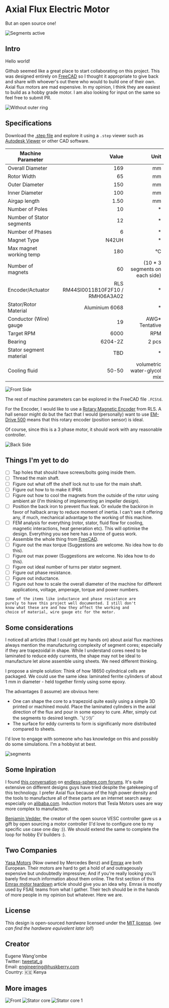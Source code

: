 # Axial Flux Electric Motor
But an open source one!   

![Segments active](./images/segments_active.png)

## Intro
Hello world!

Github seemed like a great place to start collaborating on this project. This was designed entirely on [FreeCAD](https://github.com/FreeCAD) so I thought it appropriate to give back and share with whoever's out there who would to build one of their own. Axial flux motors are mad expensive. In my opinion, I think they are easiest to build as a hobby grade motor. I am also looking for input on the same so feel free to submit PR.   

![Without outer ring](./images/without_outer_ring.png)   
## Specifications
Download the [.step file](./Axial%20Flux%20Motor.step) and explore it using a `.step` viewer such as [Autodesk Viewer](https://viewer.autodesk.com/) or other CAD software.   

| Machine Parameter | Value | Unit |
| ----------- | --------: | ----: |
| Overall Diameter | 169 | mm |
| Rotor Width | 65 | mm |
| Outer Diameter | 150 | mm |
| Inner Diameter | 100 | mm |
| Airgap length | 1.50 | mm |
| Number of Poles | 10 | * |
| Number of Stator segments | 12 | * |
| Number of Phases | 6 | * |
| Magnet Type | N42UH | * |
| Max magnet working temp | 180 | °C | 
| Number of magnets | 60 | (10 * 3 segments on each side) | 
| Encoder/Actuator | RLS RM44SI0011B10F2F10 / RMH06A3A02 | * | 
| Stator/Rotor Material | Aluminium 6068 | * |
| Conductor (Wire) gauge | 19 | AWG* Tentative |
| Target RPM | 6000 | RPM |
| Bearing | 6204-2Z | 2 pcs |
| Stator segment material | TBD | * |
| Cooling fluid | 50-50 | volumetric water-glycol mix |


![Front Side](./images/front_side.png)   

The rest of machine parameters can be explored in the FreeCAD file `.FCStd`.

For the Encoder, I would like to use a [Rotary Magnetic Encoder](https://www.rls.si/eng/rm44-rm58) from RLS. A hall sensor might do but the fact that I would (personally) want to use [EM-Drive 500](https://www.emdrive-mobility.com/portfolio/emdrive-500/) means that this rotary encoder (position sensor) is ideal.

Of course, since this is a 3 phase motor, it should work with any reasonable controller.   

![Back Side](./images/back_side.png)   
## Things I'm yet to do
 - [ ] Tap holes that should have screws/bolts going inside them.
 - [ ] Thread the main shaft.
 - [ ] Figure out what off the shelf lock nut to use for the main shaft.
 - [ ] Figure out how to to make it IP68.
 - [ ] Figure out how to cool the magnets from the outside of the rotor using ambient air (I'm thinking of implementing an impeller design).
 - [ ] Position the back iron to prevent flux leak. Or exlude the backiron in favor of halback array to reduce moment of inertia. I can't see it offering any, if much, mechanical advantage to the working of this machine.
 - [ ] FEM analysis for everything (rotor, stator, fluid flow for cooling, magnetic interactions, heat generation etc). This will optimise the design. Everything you see here has a tonne of guess work.
 - [ ] Assemble the whole thing from [FreeCAD](https://github.com/FreeCAD).
 - [ ] Figure out the max torque (Suggestions are welcome. No idea how to do this).
 - [ ] Figure out max power (Suggestions are welcome. No idea how to do this).
 - [ ] Figure out ideal number of turns per stator segment.
 - [ ] Figure out phase resistance.
 - [ ] Figure out inductance.
 - [ ] Figure out how to scale the overall diameter of the machine for different applications, voltage, amperage, torque and power numbers.

```
Some of the items like inductance and phase resistance are
purely to have this project well documented. I still don't
know what these are and how they affect the working and
choice of material, wire gauge etc for the motor.
```

## Some considerations
I noticed all articles (that I could get my hands on) about axial flux machines always mention the manufacturing complexity of segment cores; especially if they are trapezoidal in shape. While I understand cores need to be laminated to reduce eddy currents, the shape may not be ideal to manufacture let alone assemble using sheets. We need different thinking.

I propose a simple solution: Think of how 18650 cylindrical cells are packaged. We could use the same idea: laminated ferrite cylinders of about 1 mm in diameter - held together firmly using some epoxy. 

The advantages (I assume) are obvious here:

- One can shape the core to a trapezoid quite easily using a simple 3D printed or machined mould. Place the laminated cylinders in the axial direction of the flux and pour in some epoxy to cure. After, simply cut the segments to desired length. ¯\\_(ツ)_/¯
- The surface for eddy currents to form is significanly more distributed compared to sheets.

I'd love to engage with someone who has knowledge on this and possibly do some simulations. I'm a hobbyist at best.   

![segments](./images/segments.png)

## Some Inpiration
I found [this conversation](https://endless-sphere.com/forums/viewtopic.php?f=30&t=97860) on [endless-sphere.com forums](https://endless-sphere.com/forums/). It's quite extensive on different designs guys have tried despite the gatekeeping of this technology. I prefer Axial flux because of the high power density and the tools to manufacture all of these parts are an internet search away: especially on [alibaba.com](https://alibaba.com). Induction motors that Tesla Motors uses are way more complex to manufacture.

[Benjamin Vedder](https://github.com/vedderb), the creator of the open source VESC controller gave us a gift by open sourcing a motor controller (I'd love to configure one to my specific use case one day :)). We should extend the same to complete the loop for hobby EV builders :).

## Two Companies
[Yasa Motors](https://www.yasa.com/) (Now owned by Mercedes Benz) and [Emrax](https://emrax.com/) are both European. Their motors are hard to get a hold of and outrageously expensive but undoubtedly impressive; And if you're really looking you'll barely find much information about them online. The first section of this [Emrax motor teardown](https://build-its-inprogress.blogspot.com/2017/05/emrax-motor-teardown.html) article should give you an idea why. Emrax is mostly used by FSAE teams from what I gather. Their tech should be in the hands of more people in my opinion but whatever. Here we are.

## License
This design is open-sourced _hardware_ licensed under the [MIT license](https://opensource.org/licenses/MIT). (*we can find the hardware equivalent later lol!*)

## Creator
Eugene Wang'ombe  
Twitter: [tweetat_g](https://twitter.com/tweetat_g)  
Email: engineering@huskberry.com  
Country: 🇰🇪 Kenya  

## More images
![Front](./images/front.png)
![Stator core](./images/stator_core.png)
![Stator core 1](./images/stator_core_1.png)
